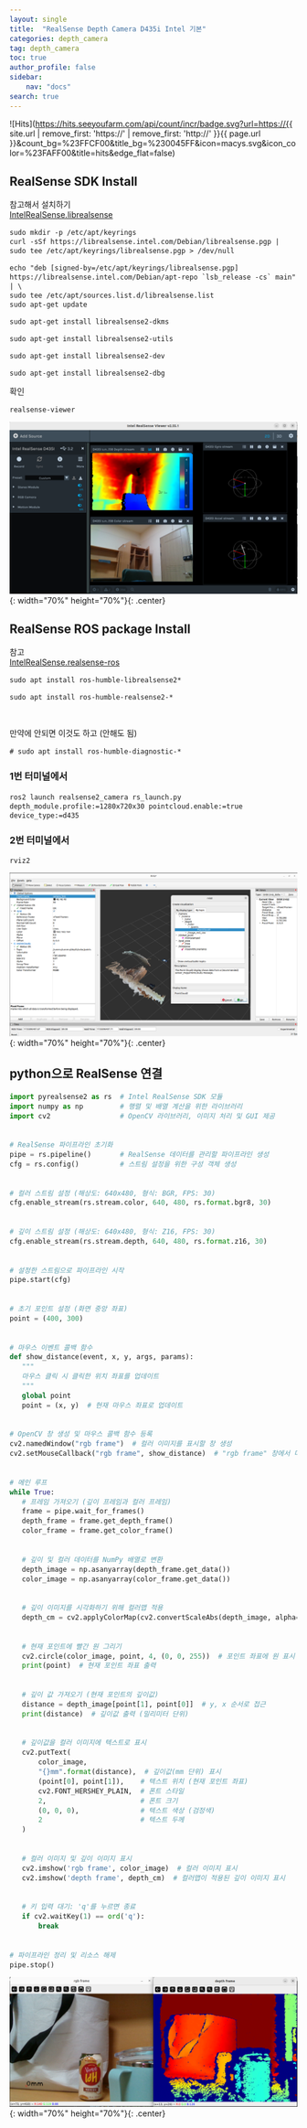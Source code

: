 ```yaml
---
layout: single
title:  "RealSense Depth Camera D435i Intel 기본"
categories: depth_camera
tag: depth_camera
toc: true
author_profile: false
sidebar:
    nav: "docs"
search: true
---
```


![Hits](https://hits.seeyoufarm.com/api/count/incr/badge.svg?url=https://{{ site.url | remove_first: 'https://' | remove_first: 'http://' }}{{ page.url }}&count_bg=%23FFCF00&title_bg=%230045FF&icon=macys.svg&icon_color=%23FAFF00&title=hits&edge_flat=false)
  
## RealSense SDK Install  

참고해서 설치하기  
[IntelRealSense.librealsense](https://github.com/IntelRealSense/librealsense/blob/master/doc/distribution_linux.md)  

```
sudo mkdir -p /etc/apt/keyrings
curl -sSf https://librealsense.intel.com/Debian/librealsense.pgp | sudo tee /etc/apt/keyrings/librealsense.pgp > /dev/null
```  

```
echo "deb [signed-by=/etc/apt/keyrings/librealsense.pgp] https://librealsense.intel.com/Debian/apt-repo `lsb_release -cs` main" | \
sudo tee /etc/apt/sources.list.d/librealsense.list
sudo apt-get update
```  

```
sudo apt-get install librealsense2-dkms
```  

```
sudo apt-get install librealsense2-utils
```  

```
sudo apt-get install librealsense2-dev
```  

```
sudo apt-get install librealsense2-dbg
```  

확인  
```
realsense-viewer
```  

![20250103_01](/images/2025-01-03-DepthCamera_study/20250103_01.png){: width="70%" height="70%"}{: .center}  

## RealSense ROS package Install  

참고  
[IntelRealSense.realsense-ros](https://github.com/IntelRealSense/realsense-ros)  

```
sudo apt install ros-humble-librealsense2*
```  

```
sudo apt install ros-humble-realsense2-*
```  

<br />

만약에 안되면 이것도 하고 (안해도 됨)  
```
# sudo apt install ros-humble-diagnostic-*
```  

### 1번 터미널에서  
```
ros2 launch realsense2_camera rs_launch.py depth_module.profile:=1280x720x30 pointcloud.enable:=true device_type:=d435
```  

### 2번 터미널에서  
```
rviz2
```  

![20250103_02](/images/2025-01-03-DepthCamera_study/20250103_02.png){: width="70%" height="70%"}{: .center}  


## python으로 RealSense 연결  

```python
import pyrealsense2 as rs  # Intel RealSense SDK 모듈
import numpy as np         # 행렬 및 배열 계산을 위한 라이브러리
import cv2                 # OpenCV 라이브러리, 이미지 처리 및 GUI 제공


# RealSense 파이프라인 초기화
pipe = rs.pipeline()       # RealSense 데이터를 관리할 파이프라인 생성
cfg = rs.config()          # 스트림 설정을 위한 구성 객체 생성


# 컬러 스트림 설정 (해상도: 640x480, 형식: BGR, FPS: 30)
cfg.enable_stream(rs.stream.color, 640, 480, rs.format.bgr8, 30)


# 깊이 스트림 설정 (해상도: 640x480, 형식: Z16, FPS: 30)
cfg.enable_stream(rs.stream.depth, 640, 480, rs.format.z16, 30)


# 설정한 스트림으로 파이프라인 시작
pipe.start(cfg)


# 초기 포인트 설정 (화면 중앙 좌표)
point = (400, 300)


# 마우스 이벤트 콜백 함수
def show_distance(event, x, y, args, params):
   """
   마우스 클릭 시 클릭한 위치 좌표를 업데이트
   """
   global point
   point = (x, y)  # 현재 마우스 좌표로 업데이트


# OpenCV 창 생성 및 마우스 콜백 함수 등록
cv2.namedWindow("rgb frame")  # 컬러 이미지를 표시할 창 생성
cv2.setMouseCallback("rgb frame", show_distance)  # "rgb frame" 창에서 마우스 이벤트 처리


# 메인 루프
while True:
   # 프레임 가져오기 (깊이 프레임과 컬러 프레임)
   frame = pipe.wait_for_frames()
   depth_frame = frame.get_depth_frame()
   color_frame = frame.get_color_frame()


   # 깊이 및 컬러 데이터를 NumPy 배열로 변환
   depth_image = np.asanyarray(depth_frame.get_data())
   color_image = np.asanyarray(color_frame.get_data())


   # 깊이 이미지를 시각화하기 위해 컬러맵 적용
   depth_cm = cv2.applyColorMap(cv2.convertScaleAbs(depth_image, alpha=0.5), cv2.COLORMAP_JET)


   # 현재 포인트에 빨간 원 그리기
   cv2.circle(color_image, point, 4, (0, 0, 255))  # 포인트 좌표에 원 표시
   print(point)  # 현재 포인트 좌표 출력


   # 깊이 값 가져오기 (현재 포인트의 깊이값)
   distance = depth_image[point[1], point[0]]  # y, x 순서로 접근
   print(distance)  # 깊이값 출력 (밀리미터 단위)


   # 깊이값을 컬러 이미지에 텍스트로 표시
   cv2.putText(
       color_image,
       "{}mm".format(distance),  # 깊이값(mm 단위) 표시
       (point[0], point[1]),    # 텍스트 위치 (현재 포인트 좌표)
       cv2.FONT_HERSHEY_PLAIN,  # 폰트 스타일
       2,                       # 폰트 크기
       (0, 0, 0),               # 텍스트 색상 (검정색)
       2                        # 텍스트 두께
   )


   # 컬러 이미지 및 깊이 이미지 표시
   cv2.imshow('rgb frame', color_image)  # 컬러 이미지 표시
   cv2.imshow('depth frame', depth_cm)  # 컬러맵이 적용된 깊이 이미지 표시


   # 키 입력 대기: 'q'를 누르면 종료
   if cv2.waitKey(1) == ord('q'):
       break


# 파이프라인 정리 및 리소스 해제
pipe.stop()
```  

![20250103_03](/images/2025-01-03-DepthCamera_study/20250103_03.png){: width="70%" height="70%"}{: .center}  